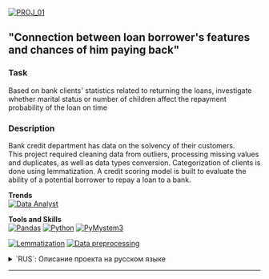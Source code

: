 [![PROJ_01](https://img.shields.io/badge/open%20PROJ-01-success)](https://github.com/imeleges/YPDS_Projects/blob/main/PROJ_01/borrowers_reliability_research.ipynb)  
## "Connection between loan borrower's features and chances of him paying back"  

### Task
Based on bank clients' statistics related to returning the loans, investigate whether marital status or number of children affect the repayment probability of the loan on time

### Description 
Bank credit department has data on the solvency of their customers.  
This project required cleaning data from outliers, processing missing values and duplicates, as well as data types conversion. Categorization of clients is done using lemmatization.
A credit scoring model is built to evaluate the ability of a potential borrower to repay a loan to a bank.

**Trends**  
[![Data Analyst](https://img.shields.io/static/v1?label=trend&message=Data%20Analyst&color=218c74)](#)

**Tools and Skills**  
[![Pandas](https://img.shields.io/static/v1?label=tool&message=Pandas&color=40407a)](#)
[![Python](https://img.shields.io/static/v1?label=tool&message=Python&color=33d9b2)](#)
[![PyMystem3](https://img.shields.io/static/v1?label=tool&message=PyMystem3&color=cd6133)](#)  

[![Lemmatization](https://img.shields.io/static/v1?label=skill&message=Lemmatization&color=1B9CFC)](#)
[![Data preprocessing](https://img.shields.io/static/v1?label=skill&message=Data%20Preprocessing&color=B33771)](#)

<details>
<summary>`RUS`: Описание проекта на русском языке</summary>

# "Исследование надёжности заёмщиков"  

## Задачи проекта 
На основе статистики о платёжеспособности клиентов исследовать влияет ли семейное положение и количество детей клиента на факт возврата кредита в срок  

## Описание проекта
Входные данные от кредитного отдела банка  — статистика о платёжеспособности клиентов. 
Очищены данные от выбросов, пропусков и дубликатов, а также преобразованы разные форматы данных. Заменены типы данных на соответствующие хранящимся данным. Удалены дубликаты. Выделены леммы в значениях столбца и категоризированны данные.
Определена доля кредитоспособных клиентов.
Проанализировано влияние семейного положения и количества детей клиента на факт возврата кредита в срок. 
Построена модель кредитного скоринга — специальной системы, которая оценивает способность потенциального заёмщика вернуть кредит банку.

**Направление деятельности**  
[![Data Analyst](https://img.shields.io/static/v1?label=trend&message=Data%20Analyst&color=218c74)](#)

**Навыки и инструменты**  
[![Pandas](https://img.shields.io/static/v1?label=tool&message=Pandas&color=40407a)](#)
[![Python](https://img.shields.io/static/v1?label=tool&message=Python&color=33d9b2)](#)
[![PyMystem3](https://img.shields.io/static/v1?label=tool&message=PyMystem3&color=cd6133)](#)  

[![Лемматизация](https://img.shields.io/static/v1?label=skill&message=Лемматизация&color=1B9CFC)](#)
[![Предобработка данных](https://img.shields.io/static/v1?label=skill&message=Предобработка%20данных&color=B33771)](#)

</details>

***